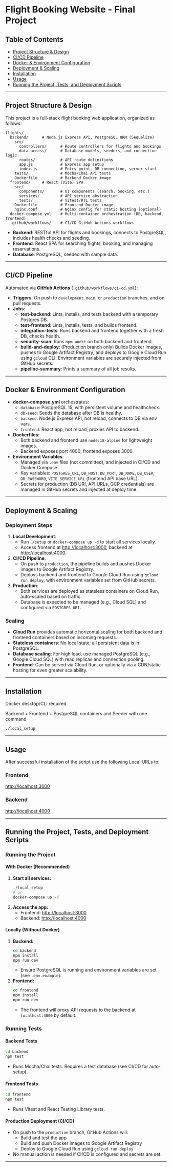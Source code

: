 # Flight Booking Website - Final Project

## Table of Contents

- [Project Structure & Design](#project-structure--design)
- [CI/CD Pipeline](#cicd-pipeline)
- [Docker & Environment Configuration](#docker--environment-configuration)
- [Deployment & Scaling](#deployment--scaling)
- [Installation](#installation)
- [Usage](#usage)
- [Running the Project, Tests, and Deployment Scripts](#running-the-project-tests-and-deployment-scripts)

---

## Project Structure & Design

This project is a full-stack flight booking web application, organized as follows:

```
flights/
  backend/      # Node.js Express API, PostgreSQL ORM (Sequelize)
    src/
      controllers/      # Route controllers for flights and bookings
      data-access/      # Database models, seeders, and connection logic
      routes/           # API route definitions
      app.js            # Express app setup
      index.js          # Entry point, DB connection, server start
    tests/              # Mocha/Chai API tests
    Dockerfile          # Backend Docker image
  frontend/     # React (Vite) SPA
    src/
      components/       # UI components (search, booking, etc.)
      services/         # API service abstraction
      tests/            # Vitest/RTL tests
    Dockerfile          # Frontend Docker image
    nginx.conf          # Nginx config for static hosting (optional)
  docker-compose.yml    # Multi-container orchestration (DB, backend, frontend)
  .github/workflows/    # CI/CD GitHub Actions workflows
```

- **Backend**: RESTful API for flights and bookings, connects to PostgreSQL, includes health checks and seeding.
- **Frontend**: React SPA for searching flights, booking, and managing reservations.
- **Database**: PostgreSQL, seeded with sample data.

---

## CI/CD Pipeline

Automated via **GitHub Actions** (`.github/workflows/ci-cd.yml`):

- **Triggers**: On push to `development`, `main`, or `production` branches, and on pull requests.
- **Jobs**:
  - **test-backend**: Lints, installs, and tests backend with a temporary Postgres DB.
  - **test-frontend**: Lints, installs, tests, and builds frontend.
  - **integration-tests**: Runs backend and frontend together with a fresh DB, checks health.
  - **security-scan**: Runs `npm audit` on both backend and frontend.
  - **build-and-deploy**: (Production branch only) Builds Docker images, pushes to Google Artifact Registry, and deploys to Google Cloud Run using `gcloud` CLI. Environment variables are securely injected from GitHub secrets.
  - **pipeline-summary**: Prints a summary of all job results.

---

## Docker & Environment Configuration

- **docker-compose.yml** orchestrates:
  - `database`: PostgreSQL 15, with persistent volume and healthcheck.
  - `db-seed`: Seeds the database after DB is healthy.
  - `backend`: Node.js Express API, hot reload, connects to DB via env vars.
  - `frontend`: React app, hot reload, proxies API to backend.
- **Dockerfiles**:
  - Both backend and frontend use `node:18-alpine` for lightweight images.
  - Backend exposes port 4000, frontend exposes 3000.
- **Environment Variables**:
  - Managed via `.env` files (not committed), and injected in CI/CD and Docker Compose.
  - Key variables: `POSTGRES_URI`, `DB_HOST`, `DB_PORT`, `DB_NAME`, `DB_USER`, `DB_PASSWORD`, `VITE_SERVICE_URL` (frontend API base URL).
  - Secrets for production (DB URI, API URLs, GCP credentials) are managed in GitHub secrets and injected at deploy time.

---

## Deployment & Scaling

### Deployment Steps

1. **Local Development**:
   - Run `./setup` or `docker-compose up -d` to start all services locally.
   - Access frontend at [http://localhost:3000](http://localhost:3000/), backend at [http://localhost:4000](http://localhost:4000/).
2. **CI/CD Pipeline**:
   - On push to `production`, the pipeline builds and pushes Docker images to Google Artifact Registry.
   - Deploys backend and frontend to Google Cloud Run using `gcloud run deploy`, with environment variables set from GitHub secrets.
3. **Production**:
   - Both services are deployed as stateless containers on Cloud Run, auto-scaled based on traffic.
   - Database is expected to be managed (e.g., Cloud SQL) and configured via `POSTGRES_URI`.

### Scaling

- **Cloud Run** provides automatic horizontal scaling for both backend and frontend containers based on incoming requests.
- **Stateless containers**: No local state; all persistent data is in PostgreSQL.
- **Database scaling**: For high load, use managed PostgreSQL (e.g., Google Cloud SQL) with read replicas and connection pooling.
- **Frontend**: Can be served via Cloud Run, or optionally via a CDN/static hosting for even greater scalability.

---

## Installation

Docker desktop/CLI required

Backend + Frontend + PostgreSQL containers and Seeder with one command

```bash
./local_setup
```

---

## Usage

After successful installation of the script use the following Local URLs to:

### Frontend

[http://localhost:3000](http://localhost:3000/)

### Backend

[http://localhost:4000](http://localhost:4000/)

---

## Running the Project, Tests, and Deployment Scripts

### Running the Project

#### With Docker (Recommended)

1. **Start all services:**
   ```bash
   ./local_setup
   # or
   docker-compose up -d
   ```
2. **Access the app:**
   - Frontend: [http://localhost:3000](http://localhost:3000/)
   - Backend: [http://localhost:4000](http://localhost:4000/)

#### Locally (Without Docker)

1. **Backend:**
   ```bash
   cd backend
   npm install
   npm run dev
   ```
   - Ensure PostgreSQL is running and environment variables are set (see `.env.example`).
2. **Frontend:**
   ```bash
   cd frontend
   npm install
   npm run dev
   ```
   - The frontend will proxy API requests to the backend at `localhost:4000` by default.

### Running Tests

#### Backend Tests

```bash
cd backend
npm test
```

- Runs Mocha/Chai tests. Requires a test database (see CI/CD for auto-setup).

#### Frontend Tests

```bash
cd frontend
npm test
```

- Runs Vitest and React Testing Library tests.

#### Production Deployment (CI/CD)

- On push to the `production` branch, GitHub Actions will:
  - Build and test the app
  - Build and push Docker images to Google Artifact Registry
  - Deploy to Google Cloud Run using `gcloud run deploy`
- No manual action is needed if CI/CD is configured and secrets are set.

---
